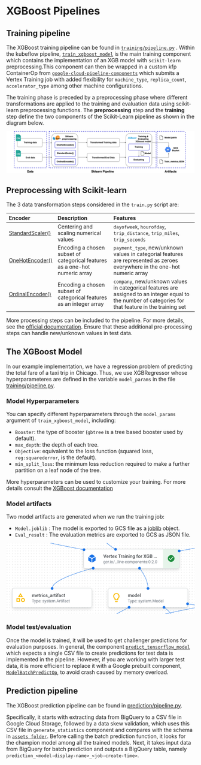 # XGBoost Pipelines

## Training pipeline 

The XGBoost training pipeline can be found in [`training/pipeline.py`](training/pipeline.py) . Within the kubeflow pipeline, [`train_xgboost_model`](../../../shared-pipeline-components/src/xgboost/train.py) is the main training component which contains the implementation of an XGB model with `scikit-learn` preprocessing.This component can then be wrapped in a custom kfp ContainerOp from [`google-cloud-pipeline-components`](https://github.com/kubeflow/pipelines/blob/master/components/google-cloud/google_cloud_pipeline_components/experimental/custom_job/utils.py) which submits a Vertex Training job with added flexibility for `machine_type`, `replica_count`, `accelerator_type` among other machine configurations.

The training phase is preceded by a preprocessing phase where different transformations are applied to the training and evaluation data using scikit-learn preprocessing functions. The **preprocessing** step and the **training** step define the two components of the Scikit-Learn pipeline as shown in the diagram below.

![Training process](../../../docs/images/xgboost_architecture.png)

## Preprocessing with Scikit-learn
The 3 data transformation steps considered in the `train.py` script are:

|Encoder|Description|Features|
|:----|:----|:----|
|[StandardScaler()](https://scikit-learn.org/stable/modules/generated/sklearn.preprocessing.StandardScaler.html)|Centering and scaling numerical values|   `dayofweek`, `hourofday`, `trip_distance`, `trip_miles`, `trip_seconds`|
|[OneHotEncoder()](https://scikit-learn.org/stable/modules/generated/sklearn.preprocessing.OneHotEncoder.html)|Encoding a chosen subset of categorical features as a one-hot numeric array|`payment_type`, new/unknown values in categorial features are represented as zeroes everywhere in the one-hot numeric array|
|[OrdinalEncoder()](https://scikit-learn.org/stable/modules/generated/sklearn.preprocessing.OrdinalEncoder.html)|Encoding a chosen subset of categorical features as an integer array|`company`, new/unknown values in categorical features are assigned to an integer equal to the number of categories for that feature in the training set|

More processing steps can be included to the pipeline. For more details, see the [official documentation](https://scikit-learn.org/stable/modules/preprocessing.html). Ensure that these additional pre-processing steps can handle new/unknown values in test data.

## The XGBoost Model

In our example implementation, we have a regression problem of predicting the total fare of a taxi trip in Chicago. Thus, we use XGBRegressor whose hyperparameteres are defined in the variable `model_params` in the file [training/pipeline.py](training/pipeline.py).

### Model Hyperparameters

You can specify different hyperparameters through the `model_params` argument of `train_xgboost_model`, including:
  - `Booster`: the type of booster (`gbtree` is a tree based booster used by default).
  - `max_depth`: the depth of each tree.
  - `Objective`: equivalent to the loss function (squared loss, `reg:squarederror`, is the default).
  - `min_split_loss`: the minimum loss reduction required to make a further partition on a leaf node of the tree.

More hyperparameters can be used to customize your training. For more details consult the [XGBoost documentation](https://xgboost.readthedocs.io/en/stable/parameter.html)

### Model artifacts
Two model artifacts are generated when we run the training job: 
  - `Model.joblib` : The model is exported to GCS file as a [joblib](https://joblib.readthedocs.io/en/latest/why.html#benefits-of-pipelines) object.
  - `Eval_result` : The evaluation metrics are exported to GCS as JSON file.

![xgboost_component_model&metrics_artifact](../../../docs/images/xgboost_component_model&metrics_artifact.png)
### Model test/evaluation
Once the model is trained, it will be used to get challenger predictions for evaluation purposes. In general, the component [`predict_tensorflow_model`](../../../shared-pipeline-components/src/tensorflow/predict.py)
which expects a single CSV file to create predictions for test data is implemented in the pipeline. However, if you are working with larger test data, it is more efficient to 
replace it with a Google prebuilt component, [`ModelBatchPredictOp`](https://google-cloud-pipeline-components.readthedocs.io/en/google-cloud-pipeline-components-0.2.1/google_cloud_pipeline_components.aiplatform.html), 
to avoid crash caused by memory overload.

## Prediction pipeline
The XGBoost prediction pipeline can be found in [prediction/pipeline.py](prediction/pipeline.py). 

Specifically, it starts with extracting data from BigQuery to a CSV file in Google Cloud Storage, followed by a data skew validation, which uses this CSV file in `generate_statistics` component and compares with the schema in [`assets folder`](../assets/).
Before calling the batch prediction function, it looks for the champion model among all the trained models. Next, it takes input data from BigQuery for batch prediction and outputs a BigQuery table, namely `prediction_<model-display-name>_<job-create-time>`. 
